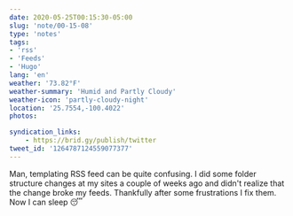 ```yaml
---
date: 2020-05-25T00:15:30-05:00
slug: 'note/00-15-08'
type: 'notes'
tags:
- 'rss'
- 'Feeds'
- 'Hugo'
lang: 'en'
weather: '73.82°F'
weather-summary: 'Humid and Partly Cloudy'
weather-icon: 'partly-cloudy-night'
location: '25.7554,-100.4022'
photos:

syndication_links:
    - https://brid.gy/publish/twitter
tweet_id: '1264787124559077377'
---
```

Man, templating RSS feed can be quite confusing. I did some folder structure changes at my sites a couple of weeks ago and didn't realize that the change broke my feeds. Thankfully after some frustrations I fix them. Now I can sleep 😴   